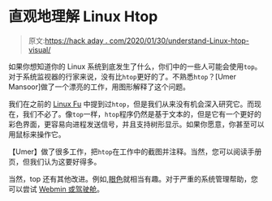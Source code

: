 # 直观地理解 Linux Htop

> 原文:[https://hack aday . com/2020/01/30/understand-Linux-htop-visual/](https://hackaday.com/2020/01/30/understand-linux-htop-visually/)

如果你想知道你的 Linux 系统到底发生了什么，你们中的一些人可能会使用`top`。对于系统监视器的行家来说，没有比`htop`更好的了。不熟悉`htop`？[Umer Mansoor]做了一个漂亮的工作，用图形解释了这个问题。

我们在之前的 [Linux Fu](https://hackaday.com/2018/08/29/linux-fu-modernize-your-command-line/) 中提到过`htop`，但是我们从来没有机会深入研究它。而现在，我们不必了。像`top`一样，`htop`程序仍然是基于文本的，但是它有一个更好的彩色界面，更容易向进程发送信号，并且支持树形显示。如果你愿意，你甚至可以用鼠标来操作它。

【Umer】做了很多工作，把`htop`在工作中的截图并注释。当然，您可以阅读手册页，但我们认为这要好得多。

当然，top 还有其他改进。例如,[眼色](https://nicolargo.github.io/glances/)就相当有趣。对于严重的系统管理帮助，您可以尝试 [Webmin 或驾驶舱](https://hackaday.com/2017/11/09/linux-fu-system-administration-made-easier/)。